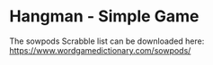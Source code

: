 # Hangman - Simple Game

The sowpods Scrabble list can be downloaded here: https://www.wordgamedictionary.com/sowpods/
